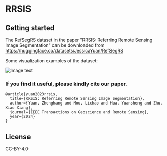 # RRSIS


## Getting started

The RefSegRS dataset in the paper "RRSIS: Referring Remote Sensing Image Segmentation" can be downloaded from https://huggingface.co/datasets/JessicaYuan/RefSegRS


Some visualization examples of the dataset:

![Image text](https://github.com/zhuxlab/rrsis/blob/main/rrsis.png)


### If you find it useful, please kindly cite our paper.


```
@article{yuan2023rrsis,
  title={RRSIS: Referring Remote Sensing Image Segmentation},
  author={Yuan, Zhenghang and Mou, Lichao and Hua, Yuansheng and Zhu, Xiao Xiang},
  journal={IEEE Transactions on Geoscience and Remote Sensing},
  year={2024}
}
```



## License
CC-BY-4.0

